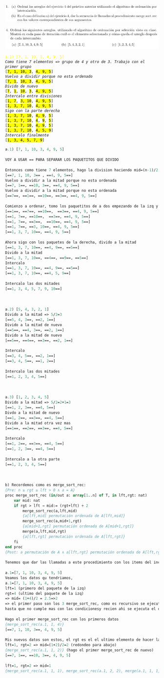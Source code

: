 ![ScreenShot](Imagenes%20practico%201.2/ej1.png)

![ScreenShot](Imagenes%20practico%201.1/ej4.png)

<pre><code><span style="color:yellow;">a.1) [7, 1, 10, 3, 4, 9, 5]</span>
<i>Como tiene 7 elementos => grupo de 4 y otro de 3. Trabajo con el primer grupo</i> 
[<mark>7, 1, 10, 3</mark>, <mark>4, 9, 5</mark>]
<i>Vuelvo a dividir porque no esta ordenado</i>
[<mark>7, 1</mark>, <mark>10, 3</mark>, <mark>4, 9, 5</mark>]
<i>Divido de nuevo</i>
[<mark>7</mark>, <mark>1</mark>, <mark>10</mark>, <mark>3</mark>, <mark>4, 9, 5</mark>]
<i>Intercalo entre divisiones</i>
[<mark>1, 7</mark>, <mark>3, 10</mark>, <mark>4, 9, 5</mark>]
[<mark>1, 3, 7, 10</mark>, <mark>4, 9, 5</mark>]
<i>Sigo con la parte derecha</i>
[<mark>1, 3, 7, 10</mark>, <mark>4, 9</mark>, <mark>5</mark>]
[<mark>1, 3, 7, 10</mark>, <mark>4</mark>, <mark>9</mark>, <mark>5</mark>]
[<mark>1, 3, 7, 10</mark>, <mark>4, 9</mark>, <mark>5</mark>]
[<mark>1, 3, 7, 10</mark>, <mark>4, 5, 9</mark>]
<i>Intercalo finalmente</i>
[<mark>1, 3, 4, 5, 7, 9</mark>]
</code></pre>


```pascal
a.1) [7, 1, 10, 3, 4, 9, 5]

VOY A USAR == PARA SEPARAR LOS PAQUETITOS QUE DIVIDO

Entonces como tiene 7 elementos, hago la division haciendo mid=(n-1)/2 = 3
[==7, 1, 10, 3== , ==4, 9, 5==]
Vuelvo a dividir a la mitad porque no esta ordenada
[==7, 1==, ==10, 3==, ==4, 9, 5==]
Vuelvo a dividir a la mitad porque no esta ordenada
[==7==, ==1==, ==10==, ==3==, ==4, 9, 5==]

Comienzo a ordenar, tomo los paquetitos de a dos empezando de la izq y voy intercalando
[==1==, ==7==, ==10==,  ==3==, ==4, 9, 5==]
[==1, 7==, ==10==,  ==3==, ==4, 9, 5==]
[==1, 7==, ==3==,  ==10==, ==4, 9, 5==]
[==1, 7==, ==3, 10==, ==4, 9, 5==]
[==1, 3, 7, 10==, ==4, 9, 5==]

Ahora sigo con los paquetes de la derecha, divido a la mitad
[==1, 3, 7, 10==, ==4, 9==, ==5==]
Divido a la mitad
[==1, 3, 7, 10==, ==4==, ==9==, ==5==]
Intercalo
[==1, 3, 7, 10==, ==4, 9==, ==5==]
[==1, 3, 7, 10==, ==4, 5, 9==]

Intercalo las dos mitades
[==1, 3, 4, 5, 7, 9, 10==]



a.2) [5, 4, 3, 2, 1]
Divido a la mitad => 5/2=3
[==5, 4, 3==, ==2, 1==]
Divido a la mitad de nuevo
[==5==, ==4, 3==, ==2, 1==]
Divido a la mitad de nuevo
[==5==, ==4==, ==3==, ==2, 1==]

Intercalo
[==3, 4, 5==, ==2, 1==]
[==3, 4, 5==, ==1, 2==]

Intercalo las dos mitades
[==1, 2, 3, 4, 5==]



a.3) [1, 2, 3, 4, 5]
Divido a la mitad => 5/2=2+1=3
[==1, 2, 3==, ==4, 5==]
Divdo a la mitad de nuevo
[==1, 2==, ==3==, ==4, 5==]
Divido a la mitad otra vez mas
[==1==, ==2==, ==3==, ==4, 5==]

Intercalo
[==1, 2==, ==3==, ==4, 5==]
[==1, 2, 3==, ==4, 5==]

Intercalo a la otra parte
[==1, 2, 3, 4, 5==]



b) Recordemos como es merge_sort_rec:
{Pre: n ≥ rgt ≥ lft > 0 ∧ a = A}
proc merge_sort_rec (in/out a: array[1..n] of T, in lft,rgt: nat)
	var mid: nat
	if rgt > lft → mid:= (rgt+lft) ÷ 2
		merge_sort_rec(a,lft,mid)
		{a[lft,mid] permutación ordenada de A[lft,mid]}
		merge_sort_rec(a,mid+1,rgt)
		{a[mid+1,rgt] permutación ordenada de A[mid+1,rgt]}
		merge(a,lft,mid,rgt)
		{a[lft,rgt] permutación ordenada de A[lft,rgt]}
	fi
end proc
{Post: a permutación de A ∧ a[lft,rgt] permutación ordenada de A[lft,rg]}

Tenemos que dar las llamadas a este procedimiento con los items del inciso a.1

a.1=[7, 1, 10, 3, 4, 9, 5]
Veamos los datos qu tendriamos,
a.1=[7, 1, 10, 3, 4, 9, 5]
lft=1 (primero del paquete de la izq)
rgt=4 (ultimo del paquete de la izq)
=> mid= (1+4)/2 = 2.5=>2
=> el primer paso son los 3 merge_sort_rec, como es recursivo se ejecuta uno
hasta que no cumple mas con las condicionesy recien ahi se ejecuta el que sigue

Hago el primer merge_sort_rec con los primeros datos
{merge_sort_rec(a.1, 1, 4)}
[==7, 1, 10, 3==, 4, 9, 5]

Mis nuevos datos son estos, el rgt es el el ultimo elemento de hacer la mitad
lft=1, rgt=2 => mid=(1+2)/2=2 (redondeo para abajo)
{merge_sort_rec(a.1, 1, 2)} (hago el primer merge_sort_rec de nuevo)
[==7, 1==, ==10, 3==, 4, 9, 5]

lft=1, rgt=2 => mid=1
{merge_sort_rec(a.1, 1, 1), merge_sort_rec(a.1, 2, 2), merge(a.1, 1, 1, 2)}
```
